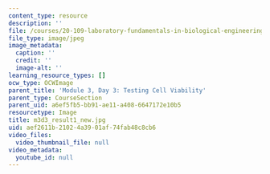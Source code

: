 ```yaml
---
content_type: resource
description: ''
file: /courses/20-109-laboratory-fundamentals-in-biological-engineering-spring-2010/aef2611b21024a3901af74fab48c8cb6_m3d3_result1_new.jpg
file_type: image/jpeg
image_metadata:
  caption: ''
  credit: ''
  image-alt: ''
learning_resource_types: []
ocw_type: OCWImage
parent_title: 'Module 3, Day 3: Testing Cell Viability'
parent_type: CourseSection
parent_uid: a6ef5fb5-bb91-ae11-a408-6647172e10b5
resourcetype: Image
title: m3d3_result1_new.jpg
uid: aef2611b-2102-4a39-01af-74fab48c8cb6
video_files:
  video_thumbnail_file: null
video_metadata:
  youtube_id: null
---
```

